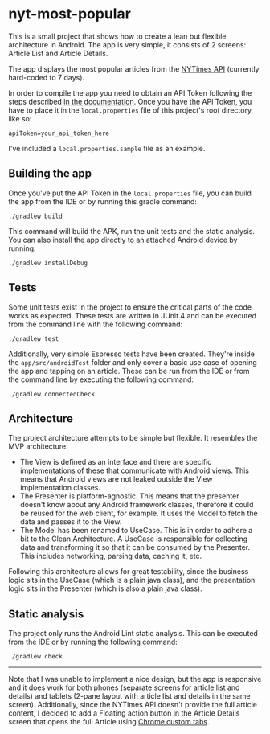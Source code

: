 # nyt-most-popular

This is a small project that shows how to create a lean but flexible architecture in Android.
The app is very simple, it consists of 2 screens: Article List and Article Details.

The app displays the most popular articles from the [NYTimes API](https://developer.nytimes.com/apis) (currently hard-coded to 7 days).

In order to compile the app you need to obtain an API Token following the steps described [in the documentation](https://developer.nytimes.com/get-started).
Once you have the API Token, you have to place it in the `local.properties` file of this project's root directory, like so:

```
apiToken=your_api_token_here
```

I've included a `local.properties.sample` file as an example.

## Building the app

Once you've put the API Token in the `local.properties` file, you can build the app from the IDE or by running this gradle command:

```
./gradlew build
```

This command will build the APK, run the unit tests and the static analysis.
You can also install the app directly to an attached Android device by running:

```
./gradlew installDebug
```

## Tests

Some unit tests exist in the project to ensure the critical parts of the code works as expected. These tests are written in JUnit 4 and can be executed from the command line with the following command:

```
./gradlew test
```

Additionally, very simple Espresso tests have been created. They're inside the `app/src/androidTest` folder and only cover a basic use case of opening the app and tapping on an article.
These can be run from the IDE or from the command line by executing the following command:

```
./gradlew connectedCheck
```

## Architecture

The project architecture attempts to be simple but flexible. It resembles the MVP architecture:
 - The View is defined as an interface and there are specific implementations of these that communicate with Android views. This means that Android views are not leaked outside the View implementation classes.
 - The Presenter is platform-agnostic. This means that the presenter doesn't know about any Android framework classes, therefore it could be reused for the web client, for example. It uses the Model to fetch the data and passes it to the View.
 - The Model has been renamed to UseCase. This is in order to adhere a bit to the Clean Architecture. A UseCase is responsible for collecting data and transforming it so that it can be consumed by the Presenter. This includes networking, parsing data, caching it, etc.

Following this architecture allows for great testability, since the business logic sits in the UseCase (which is a plain java class), and the presentation logic sits in the Presenter (which is also a plain java class).

## Static analysis

The project only runs the Android Lint static analysis. This can be executed from the IDE or by running the following command:

```
./gradlew check
```

---

Note that I was unable to implement a nice design, but the app is responsive and it does work for both phones (separate screens for article list and details) and tablets (2-pane layout with article list and details in the same screen).
Additionally, since the NYTimes API doesn't provide the full article content, I decided to add a Floating action button in the Article Details screen that opens the full Article using [Chrome custom tabs](https://developer.chrome.com/multidevice/android/customtabs).
